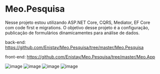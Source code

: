 # Meo.Pesquisa
Nesse projeto estou utilizando ASP.NET Core, CQRS, Mediator, EF Core com code first e migrations. O objetivo desse projeto é a configuração, publicação de formulários
dinamicamentes para análise de dados.

back-end: https://github.com/Enistay/Meo.Pesquisa/tree/master/Meo.Pesquisa

front-end: https://github.com/Enistay/Meo.Pesquisa/tree/master/Meo.App

![image](https://user-images.githubusercontent.com/4419209/162658528-76580f39-90d5-4afc-addd-25614535e8db.png)
![image](https://user-images.githubusercontent.com/4419209/162658566-66f4d3df-094f-4784-af4a-7d9c98f5039d.png)
![image](https://user-images.githubusercontent.com/4419209/162659232-59b8d665-0cd2-4f1b-84a3-6f7428fba069.png)
![image](https://user-images.githubusercontent.com/4419209/162659289-2fc730d4-1c7f-462b-9a05-eae6afe9b20b.png)

